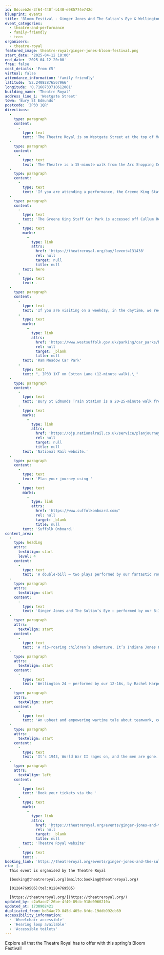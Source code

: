 ```yaml
---
id: 8dcceb2e-3f64-440f-b140-e985774e742d
blueprint: events
title: 'Bloom Festival - Ginger Jones And The Sultan’s Eye & Wellington 24'
event_categories:
  - theatre-and-performance
  - family-friendly
  - teen
organisers:
  - theatre-royal
featured_image: theatre-royal/ginger-jones-bloom-festival.png
start_date: '2025-04-12 18:00'
end_date: '2025-04-12 20:00'
free: false
cost_details: 'From £5'
virtual: false
attendance_information: 'family friendly'
latitude: '52.24082876567966'
longitude: '0.7168733718612081'
building_name: 'Theatre Royal'
address_line_1: 'Westgate Street'
town: 'Bury St Edmunds'
postcode: 'IP33 1QR'
directions:
  -
    type: paragraph
    content:
      -
        type: text
        text: 'The Theatre Royal is on Westgate Street at the top of Maynewater Lane, opposite the Greene King Brewery & Café. On foot, you’ll enter through the front entrance of the theatre.'
  -
    type: paragraph
    content:
      -
        type: text
        text: 'The Theatre is a 15-minute walk from the Arc Shopping Centre and just 5-minutes from the Abbey Gardens.'
  -
    type: paragraph
    content:
      -
        type: text
        text: 'If you are attending a performance, the Greene King Staff Car Park is made available to our visitors for evening and weekend performances only. '
  -
    type: paragraph
    content:
      -
        type: text
        text: 'The Greene King Staff Car Park is accessed off Cullum Road (A1302) and opens 1 hour before your performance at a charge per vehicle. Access to the Theatre is via steps (3-minute walk). Wheelchair users and customers with additional access requirements may be dropped-off for step- free access at the front of the theatre on Westgate Street. You can book a Parking Space '
      -
        type: text
        marks:
          -
            type: link
            attrs:
              href: 'https://theatreroyal.org/buy/?event=131438'
              rel: null
              target: null
              title: null
        text: here
      -
        type: text
        text: .
  -
    type: paragraph
    content:
      -
        type: text
        text: 'If you are visiting on a weekday, in the daytime, we recommend '
      -
        type: text
        marks:
          -
            type: link
            attrs:
              href: 'https://www.westsuffolk.gov.uk/parking/car_parks/bse_car_parks/ram-meadow-car-park.cfm'
              rel: null
              target: _blank
              title: null
        text: 'Ram Meadow Car Park'
      -
        type: text
        text: ", IP33 1XT on Cotton Lane (12-minute walk).\_"
  -
    type: paragraph
    content:
      -
        type: text
        text: 'Bury St Edmunds Train Station is a 20-25-minute walk from the theatre, with connections to Cambridge, Ipswich and the London-Norwich line. You can check train times and service updates on the '
      -
        type: text
        marks:
          -
            type: link
            attrs:
              href: 'https://ojp.nationalrail.co.uk/service/planjourney/search'
              rel: null
              target: null
              title: null
        text: 'National Rail website.'
  -
    type: paragraph
    content:
      -
        type: text
        text: 'Plan your journey using '
      -
        type: text
        marks:
          -
            type: link
            attrs:
              href: 'https://www.suffolkonboard.com/'
              rel: null
              target: _blank
              title: null
        text: 'Suffolk Onboard.'
content_area:
  -
    type: heading
    attrs:
      textAlign: start
      level: 4
    content:
      -
        type: text
        text: 'A double-bill – two plays performed by our fantastic Youth Theatre.'
  -
    type: paragraph
    attrs:
      textAlign: start
    content:
      -
        type: text
        text: 'Ginger Jones and The Sultan’s Eye – performed by our 8-11s, by Nick Lane.'
  -
    type: paragraph
    attrs:
      textAlign: start
    content:
      -
        type: text
        text: 'A rip-roaring children’s adventure. It’s Indiana Jones meets Alice in Wonderland. . . with added silliness. Ginger Jones is a girl with a vivid imagination. Her stories are as wild as the hair on her head. So when her school enters a storytelling competition, there is no doubt as to whom they should turn for inspiration. . . except that Ginger Jones has lost her imagination! Join her best friend Stan West as he describes the extreme tale of their adventures during the summer holidays. Featuring talking camels, sultans and a possible ruby or two.'
  -
    type: paragraph
    attrs:
      textAlign: start
    content:
      -
        type: text
        text: 'Wellington 24 – performed by our 12-16s, by Rachel Harper in association with Nick Hern Books'
  -
    type: paragraph
    attrs:
      textAlign: start
    content:
      -
        type: text
        text: 'An upbeat and empowering wartime tale about teamwork, collaboration and beating the odds.'
  -
    type: paragraph
    attrs:
      textAlign: start
    content:
      -
        type: text
        text: '​It’s 1943, World War II rages on, and the men are gone. It’s left to the ‘women in the workmen’s boots’ to pick up the pieces in the factory. They’re being relied upon to build the planes that could win the war, and they take the responsibility seriously. On this particular day, they’re attempting to build a Wellington bomber in record-breaking time: under twenty-four hours. As temperatures rise and prejudices bubble up, will they be able to pull together in time?'
  -
    type: paragraph
    attrs:
      textAlign: left
    content:
      -
        type: text
        text: 'Book your tickets via the '
      -
        type: text
        marks:
          -
            type: link
            attrs:
              href: 'https://theatreroyal.org/events/ginger-jones-and-the-sultans-eye-wellington-24/'
              rel: null
              target: _blank
              title: null
        text: 'Theatre Royal website'
      -
        type: text
        text: .
booking_link: 'https://theatreroyal.org/events/ginger-jones-and-the-sultans-eye-wellington-24/'
cta: |-
  This event is organised by the Theatre Royal 

  [booking@theatreroyal.org](mailto:booking@theatreroyal.org)

  [01284769505](tel:01284769505)

  [https://theatreroyal.org/](https://theatreroyal.org/)
updated_by: c2a9acd7-26be-4f49-89cb-918d0960210a
updated_at: 1730902421
duplicated_from: bd34ae79-845d-405e-8fde-19ddb992cb69
accessibility_information:
  - 'Wheelchair accessible'
  - 'Hearing loop available'
  - 'Accessible toilets'
---
```

Explore all that the Theatre Royal has to offer with this spring's Bloom Festival!